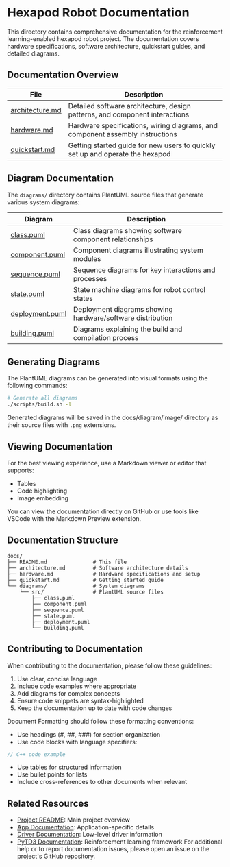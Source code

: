 # Hexapod Robot Documentation

This directory contains comprehensive documentation for the reinforcement learning-enabled hexapod robot project. The documentation covers hardware specifications, software architecture, quickstart guides, and detailed diagrams.

## Documentation Overview

| File                                        | Description                                                                   |
|---------------------------------------------|-------------------------------------------------------------------------------|
| [architecture.md](overview/architecture.md) | Detailed software architecture, design patterns, and component interactions   |
| [hardware.md](overview/hardware.md)         | Hardware specifications, wiring diagrams, and component assembly instructions |
| [quickstart.md](overview/quickstart.md)     | Getting started guide for new users to quickly set up and operate the hexapod |

## Diagram Documentation

The `diagrams/` directory contains PlantUML source files that generate various system diagrams:

| Diagram                                        | Description                                                |
|------------------------------------------------|------------------------------------------------------------|
| [class.puml](diagram/src/class.puml)           | Class diagrams showing software component relationships    |
| [component.puml](diagram/src/component.puml)   | Component diagrams illustrating system modules             |
| [sequence.puml](diagram/src/sequence.puml)     | Sequence diagrams for key interactions and processes       |
| [state.puml](diagram/src/state.puml)           | State machine diagrams for robot control states            |
| [deployment.puml](diagram/src/deployment.puml) | Deployment diagrams showing hardware/software distribution |
| [building.puml](diagram/src/building.puml)     | Diagrams explaining the build and compilation process      |

## Generating Diagrams

The PlantUML diagrams can be generated into visual formats using the following commands:

```bash
# Generate all diagrams
./scripts/build.sh -l
```

Generated diagrams will be saved in the docs/diagram/image/ directory as their source files with `.png` extensions.

## Viewing Documentation

For the best viewing experience, use a Markdown viewer or editor that supports:

- Tables
- Code highlighting
- Image embedding

You can view the documentation directly on GitHub or use tools like VSCode with the Markdown Preview extension.

## Documentation Structure

```t
docs/
├── README.md               # This file
├── architecture.md         # Software architecture details
├── hardware.md             # Hardware specifications and setup
├── quickstart.md           # Getting started guide
└── diagrams/               # System diagrams
    └── src/                # PlantUML source files
        ├── class.puml
        ├── component.puml
        ├── sequence.puml
        ├── state.puml
        ├── deployment.puml
        └── building.puml
```

## Contributing to Documentation
When contributing to the documentation, please follow these guidelines:
1. Use clear, concise language
2. Include code examples where appropriate
3. Add diagrams for complex concepts
4. Ensure code snippets are syntax-highlighted
5. Keep the documentation up to date with code changes

Document Formatting should follow these formatting conventions:
- Use headings (#, ##, ###) for section organization
- Use code blocks with language specifiers:
```cpp
// C++ code example
```
- Use tables for structured information
- Use bullet points for lists
- Include cross-references to other documents when relevant

## Related Resources
- [Project README](README.md): Main project overview
- [App Documentation](../app/README.md): Application-specific details
- [Driver Documentation](../driver/README.md): Low-level driver information
- [PyTD3 Documentation](../pytd3/README.md): Reinforcement learning framework
For additional help or to report documentation issues, please open an issue on the project's GitHub repository.
